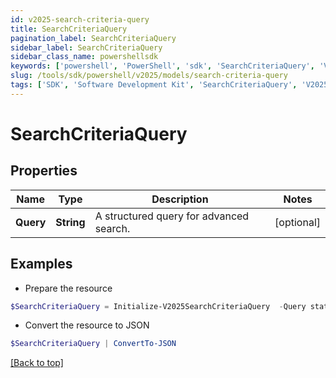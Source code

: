```yaml
---
id: v2025-search-criteria-query
title: SearchCriteriaQuery
pagination_label: SearchCriteriaQuery
sidebar_label: SearchCriteriaQuery
sidebar_class_name: powershellsdk
keywords: ['powershell', 'PowerShell', 'sdk', 'SearchCriteriaQuery', 'V2025SearchCriteriaQuery'] 
slug: /tools/sdk/powershell/v2025/models/search-criteria-query
tags: ['SDK', 'Software Development Kit', 'SearchCriteriaQuery', 'V2025SearchCriteriaQuery']
---
```



# SearchCriteriaQuery

## Properties

Name | Type | Description | Notes
------------ | ------------- | ------------- | -------------
**Query** | **String** | A structured query for advanced search. | [optional] 

## Examples

- Prepare the resource
```powershell
$SearchCriteriaQuery = Initialize-V2025SearchCriteriaQuery  -Query status:active
```

- Convert the resource to JSON
```powershell
$SearchCriteriaQuery | ConvertTo-JSON
```


[[Back to top]](#) 


